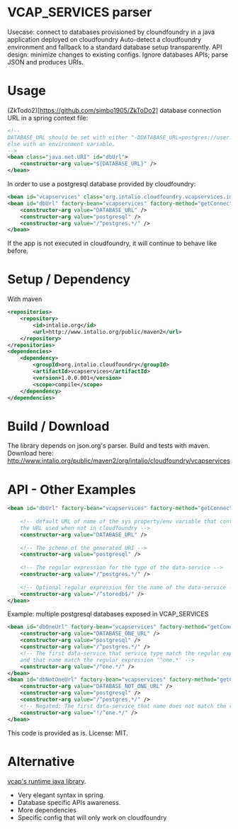 VCAP_SERVICES parser
====================
Usecase: connect to databases provisioned by cloundfoundry in a java application deployed on cloudfoundry
Auto-detect a cloudfoundry environment and fallback to a standard database setup transparently.
API design: minimize changes to existing configs. Ignore databases APIs; parse JSON and produces URIs.

Usage
=====
(ZkTodo2)[https://github.com/simbo1905/ZkToDo2] database connection URL in a
spring context file:
```xml
<!-- 
DATABASE_URL should be set with either "-DDATABASE_URL=postgres://user:password@hostname/dbname"
else with an environment variable. 
-->
<bean class="java.net.URI" id="dbUrl">
	<constructor-arg value="${DATABASE_URL}" />
</bean>
```
In order to use a postgresql database provided by cloudfoundry:
```xml
<bean id="vcapservices" class="org.intalio.cloudfoundry.vcapservices.impl.VCapServices"/>
<bean id="dbUrl" factory-bean="vcapservices" factory-method="getConnectionAsURI">
	<constructor-arg value="DATABASE_URL" />
	<constructor-arg value="postgresql" />
	<constructor-arg value="/^postgres.*/" />
</bean>
```
If the app is not executed in cloudfoundry, it will continue to behave like before.

Setup / Dependency
==================
With maven
```xml
<repositories>
	<repository>
	    <id>intalio.org</id>
	    <url>http://www.intalio.org/public/maven2</url>
	</repository>
</repositories>
<dependencies>
	<dependency>
		<groupId>org.intalio.cloudfoundry</groupId>
		<artifactId>vcapservices</artifactId>
		<version>1.0.0.001</version>
		<scope>compile</scope>
	</dependency>
</dependencies>
```

Build / Download
================
The library depends on json.org's parser.
Build and tests with maven.
Download here: http://www.intalio.org/public/maven2/org/intalio/cloudfoundry/vcapservices

API - Other Examples
====================
```xml
<bean id="dbUrl" factory-bean="vcapservices" factory-method="getConnectionAsURI">
    
    <!-- default URL of name of the sys property/env variable that contains
    the URL used when not in cloudfoundry -->
	<constructor-arg value="DATABASE_URL" />
	
	<!-- The scheme of the generated URI -->
	<constructor-arg value="postgresql" />
	
	<!-- The regular expression for the type of the data-service -->
	<constructor-arg value="/^postgres.*/" />
	
	<!-- Optional regular expression for the name of the data-service -->
	<constructor-arg value="/^storedb$/" />
</bean>
```

Example: multiple postgresql databases exposed in VCAP_SERVICES
```xml
<bean id="dbOneUrl" factory-bean="vcapservices" factory-method="getConnectionAsURI">
	<constructor-arg value="DATABASE_ONE_URL" />
	<constructor-arg value="postgresql" />
	<constructor-arg value="/^postgres.*/" />
    <!-- The first data-service that service type match the regular expression '^postgres.*'
    and that name match the regular expression '^one.*' -->
	<constructor-arg value="/^one.*/" />
</bean>
<bean id="dbNotOneUrl" factory-bean="vcapservices" factory-method="getConnectionAsURI">
	<constructor-arg value="DATABASE_NOT_ONE_URL" />
	<constructor-arg value="postgresql" />
	<constructor-arg value="/^postgres.*/" />
	<!-- Negated: The first data-service that name does not match the regular expression -->
	<constructor-arg value="!/^one.*/" />
</bean>
```


This code is provided as is.
License: MIT.

Alternative
===========
[vcap's runtime java library](https://github.com/cloudfoundry/vcap-java/tree/master/cloudfoundry-runtime).
* Very elegant syntax in spring.
* Database specific APIs awareness.
* More dependencies
* Specific config that will only work on cloudfoundry
